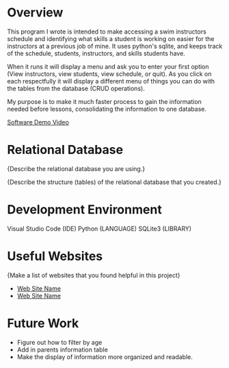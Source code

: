 # Overview
This program I wrote is intended to make accessing a swim instructors schedule and identifying what skills a student is working on easier for the instructors at a previous job of mine. It uses python's sqlite, and keeps track of the schedule, students, instructors, and skills students have. 

When it runs it will display a menu and ask you to enter your first option (View instructors, view students, view schedule, or quit). As you click on each respectfully it will display a different menu of things you can do with the tables from the database (CRUD operations).

My purpose is to make it much faster process to gain the information needed before lessons, consolidating the information to one database.

[Software Demo Video](http://youtube.link.goes.here)

# Relational Database

{Describe the relational database you are using.}

{Describe the structure (tables) of the relational database that you created.}

# Development Environment

Visual Studio Code (IDE)
Python (LANGUAGE)
SQLite3 (LIBRARY)


# Useful Websites

{Make a list of websites that you found helpful in this project}

- [Web Site Name](http://url.link.goes.here)
- [Web Site Name](http://url.link.goes.here)

# Future Work
- Figure out how to filter by age
- Add in parents information table
- Make the display of information more organized and readable.

